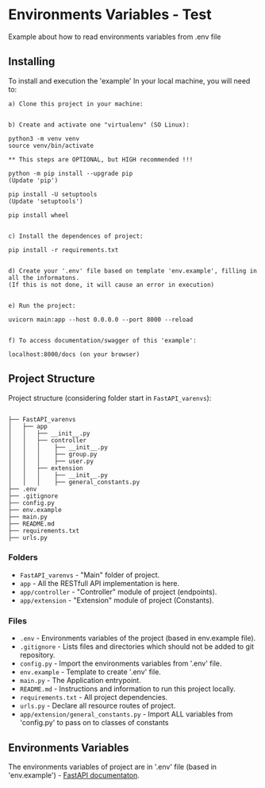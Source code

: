 # Environments Variables - Test

Example about how to read environments variables from .env file

## Installing

To install and execution the 'example' In your local machine, you will need to:

```
a) Clone this project in your machine:


b) Create and activate one "virtualenv" (SO Linux):

python3 -m venv venv
source venv/bin/activate

** This steps are OPTIONAL, but HIGH recommended !!!

python -m pip install --upgrade pip
(Update 'pip')

pip install -U setuptools
(Update 'setuptools')

pip install wheel 


c) Install the dependences of project:

pip install -r requirements.txt


d) Create your '.env' file based on template 'env.example', filling in all the informatons.
(If this is not done, it will cause an error in execution)


e) Run the project:

uvicorn main:app --host 0.0.0.0 --port 8000 --reload


f) To access documentation/swagger of this 'example':

localhost:8000/docs (on your browser)
```

## Project Structure

Project structure (considering folder start in `FastAPI_varenvs`):

```

├── FastAPI_varenvs
│   ├── app
│   │   ├── __init__.py
│   │   ├── controller
│   │   │    ├── __init__.py 
│   │   │    ├── group.py
│   │   │    ├── user.py
│   │   ├── extension
│   │   │    ├── __init__.py 
│   │   │    ├── general_constants.py
├── .env
├── .gitignore
├── config.py
├── env.example
├── main.py
├── README.md
├── requirements.txt
├── urls.py

```

### Folders

* `FastAPI_varenvs` - "Main" folder of project.
* `app` - All the RESTfull API implementation is here.
* `app/controller` - "Controller" module of project (endpoints).
* `app/extension` - "Extension" module of project (Constants).

### Files

* `.env` - Environments variables of the project (based in env.example file).
* `.gitignore` - Lists files and directories which should not be added to git repository.
* `config.py` - Import the environments variables from '.env' file.
* `env.example` - Template to create '.env' file.
* `main.py` - The Application entrypoint. 
* `README.md` - Instructions and information to run this project locally.
* `requirements.txt` - All project dependencies.
* `urls.py` - Declare all resource routes of project.
* `app/extension/general_constants.py` - Import ALL variables from 'config.py' to pass on to classes of constants

## Environments Variables

The environments variables of project are in '.env' file (based in 'env.example') - [FastAPI documentaton](https://fastapi.tiangolo.com/advanced/settings/#reading-a-env-file).
